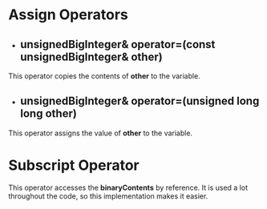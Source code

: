# Assign Operators
- ## unsignedBigInteger& operator=(const unsignedBigInteger& other)
This operator copies the contents of **other** to the variable.

- ## unsignedBigInteger& operator=(unsigned long long other)
This operator assigns the value of **other** to the variable.

# Subscript Operator
This operator accesses the **binaryContents** by reference. It is used a lot throughout the code, so this implementation makes it easier.
